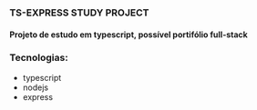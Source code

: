 ### TS-EXPRESS STUDY PROJECT
#### Projeto de estudo em typescript, possível portifólio full-stack
### Tecnologias:
- typescript
- nodejs
- express

